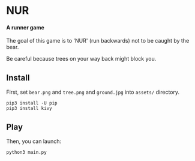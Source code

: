 # NUR
#### A runner game

The goal of this game is to 'NUR' (run backwards) not to be caught by the bear.

Be careful because trees on your way back might block you.

## Install

First, set `bear.png` and `tree.png` and `ground.jpg` into `assets/` directory.

```shell
pip3 install -U pip
pip3 install kivy
```

## Play

Then, you can launch:

```shell
python3 main.py
```
